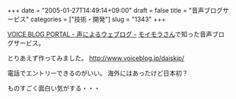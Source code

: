 +++
date = "2005-01-27T14:49:14+09:00"
draft = false
title = "音声ブログサービス"
categories = ["技術・開発"]
slug = "1343"
+++

<p><a href="http://www.voiceblog.jp/">VOICE BLOG PORTAL - 声によるウェブログ -</a>
<a href="http://vgzh.dtdns.net/mt/archives/2005/01/post_275.html">モイモラさん</a>で知った音声ブログサービス。</p>
<p>とりあえず作ってみました。
<a href="http://www.voiceblog.jp/daiskip/">http://www.voiceblog.jp/daiskip/</a></p>
<p>電話でエントリーできるのがいい。
海外にはあったけど日本初？</p>
<p>ものすごく面白い気がする・・・</p>
